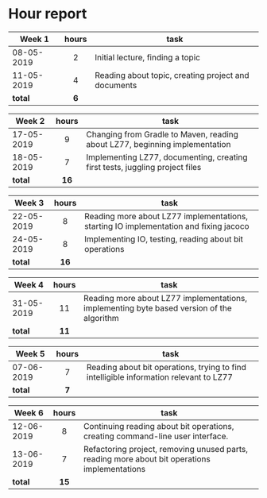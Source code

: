 # Hour report


| Week 1     | hours | task                                                                          |
|------------|:-----:|-------------------------------------------------------------------------------|
| 08-05-2019 | 2     | Initial lecture, finding a topic                                              |
| 11-05-2019 | 4     | Reading about topic, creating project and documents                           |
| __total__  | __6__ |      |


| Week 2     | hours | task                                                                          |
|------------|:-----:|-------------------------------------------------------------------------------|
| 17-05-2019 | 9     | Changing from Gradle to Maven, reading about LZ77, beginning implementation   |
| 18-05-2019 | 7     | Implementing LZ77, documenting, creating first tests, juggling project files  |
| __total__  | __16__ |      |


| Week 3     | hours | task                                                                                  |
|------------|:-----:|---------------------------------------------------------------------------------------|
| 22-05-2019 | 8     | Reading more about LZ77 implementations, starting IO implementation and fixing jacoco |
| 24-05-2019 | 8     | Implementing IO, testing, reading about bit operations                                |
| __total__  | __16__ |      |


| Week 4     | hours | task                                                                                  |
|------------|:-----:|---------------------------------------------------------------------------------------|
| 31-05-2019 | 11     | Reading more about LZ77 implementations, implementing byte based version of the algorithm |
| __total__  | __11__ |      |

| Week 5     | hours | task                                                                                  |
|------------|:-----:|---------------------------------------------------------------------------------------|
| 07-06-2019 | 7     | Reading about bit operations, trying to find intelligible information relevant to LZ77 |
| __total__  | __7__ |      |


| Week 6     | hours | task                                                                                  |
|------------|:-----:|---------------------------------------------------------------------------------------|
| 12-06-2019 | 8     | Continuing reading about bit operations, creating command-line user interface. |
| 13-06-2019 | 7     | Refactoring project, removing unused parts, reading more about bit operations implementations |
| __total__  | __15__ |      |

